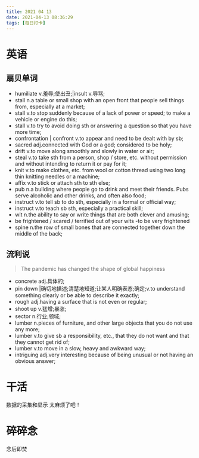 ```yaml
---
title: 2021 04 13  
date: 2021-04-13 08:36:29
tags: [每日打卡]
---
```

# 英语
## 扇贝单词
- humiliate v.羞辱;使出丑;|insult v.辱骂;
- stall n.a table or small shop with an open front that people sell things from, especially at a market;
- stall v.to stop suddenly because of a lack of power or speed; to make a vehicle or engine do this;
- stall v.to try to avoid doing sth or answering a question so that you have more time;
- confrontation | confront v.to appear and need to be dealt with by sb;
- sacred adj.connected with God or a god; considered to be holy;
- drift v.to move along smoothly and slowly in water or air;
- steal v.to take sth from a person, shop / store, etc. without permission and without intending to return it or pay for it;
- knit v.to make clothes, etc. from wool or cotton thread using two long thin knitting needles or a machine;
- affix v.to stick or attach sth to sth else;
- pub n.a building where people go to drink and meet their friends. Pubs serve alcoholic and other drinks, and often also food;
- instruct v.to tell sb to do sth, especially in a formal or official way;
- instruct v.to teach sb sth, especially a practical skill;
- wit n.the ability to say or write things that are both clever and amusing;
- be frightened / scared / terrified out of your wits -to be very frightened
- spine n.the row of small bones that are connected together down the middle of the back;
## 流利说
> The pandemic has changed the shape of global happiness
- concrete adj.具体的;
- pin down |确切地描述;清楚地知道;让某人明确表态;确定;v.to understand something clearly or be able to describe it exactly;
- rough adj.having a surface that is not even or regular;
- shoot up v.猛增;暴涨;
- sector n.行业;领域;
- lumber n.pieces of furniture, and other large objects that you do not use any more;
- lumber v.to give sb a responsibility, etc., that they do not want and that they cannot get rid of;
- lumber v.to move in a slow, heavy and awkward way;
- intriguing adj.very interesting because of being unusual or not having an obvious answer;
# 干活
数据的采集和显示 太麻烦了吧！
# 碎碎念
念后即焚